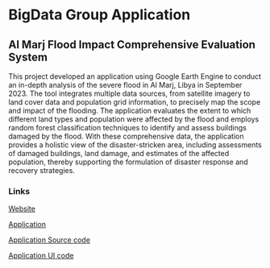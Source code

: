 # BigData Group Application

## Al Marj Flood Impact Comprehensive Evaluation System

This project developed an application using Google Earth Engine to conduct an in-depth analysis of the severe flood in Al Marj, Libya in September 2023. The tool integrates multiple data sources, from satellite imagery to land cover data and population grid information, to precisely map the scope and impact of the flooding. The application evaluates the extent to which different land types and population were affected by the flood and employs random forest classification techniques to identify and assess buildings damaged by the flood. With these comprehensive data, the application provides a holistic view of the disaster-stricken area, including assessments of damaged buildings, land damage, and estimates of the affected population, thereby supporting the formulation of disaster response and recovery strategies.

### Links

[Website](https://mengyuanhan1.github.io/BigData/)

[Application](https://hanmengyuan826.users.earthengine.app/view/flooddamage)

[Application Source code](https://code.earthengine.google.com/?scriptPath=users%2Fhanmengyuan826%2FGEE%3ASourceCode)

[Application UI code](https://code.earthengine.google.com/?scriptPath=users%2Fhanmengyuan826%2FGEE%3AUI)

